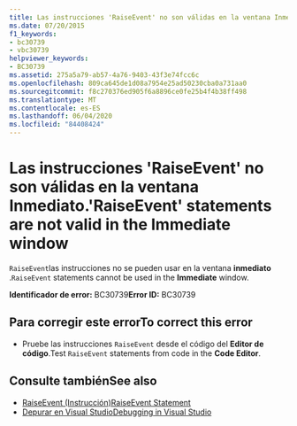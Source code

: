 ```yaml
---
title: Las instrucciones 'RaiseEvent' no son válidas en la ventana Inmediato.
ms.date: 07/20/2015
f1_keywords:
- bc30739
- vbc30739
helpviewer_keywords:
- BC30739
ms.assetid: 275a5a79-ab57-4a76-9403-43f3e74fcc6c
ms.openlocfilehash: 809ca645de1d08a7954e25ad50230cba0a731aa0
ms.sourcegitcommit: f8c270376ed905f6a8896ce0fe25b4f4b38ff498
ms.translationtype: MT
ms.contentlocale: es-ES
ms.lasthandoff: 06/04/2020
ms.locfileid: "84408424"
---
```

# <a name="raiseevent-statements-are-not-valid-in-the-immediate-window"></a><span data-ttu-id="77f96-102">Las instrucciones 'RaiseEvent' no son válidas en la ventana Inmediato.</span><span class="sxs-lookup"><span data-stu-id="77f96-102">'RaiseEvent' statements are not valid in the Immediate window</span></span>
<span data-ttu-id="77f96-103">`RaiseEvent`las instrucciones no se pueden usar en la ventana **inmediato** .</span><span class="sxs-lookup"><span data-stu-id="77f96-103">`RaiseEvent` statements cannot be used in the **Immediate** window.</span></span>  
  
 <span data-ttu-id="77f96-104">**Identificador de error:** BC30739</span><span class="sxs-lookup"><span data-stu-id="77f96-104">**Error ID:** BC30739</span></span>  
  
## <a name="to-correct-this-error"></a><span data-ttu-id="77f96-105">Para corregir este error</span><span class="sxs-lookup"><span data-stu-id="77f96-105">To correct this error</span></span>  
  
- <span data-ttu-id="77f96-106">Pruebe las instrucciones `RaiseEvent` desde el código del **Editor de código**.</span><span class="sxs-lookup"><span data-stu-id="77f96-106">Test `RaiseEvent` statements from code in the **Code Editor**.</span></span>  
  
## <a name="see-also"></a><span data-ttu-id="77f96-107">Consulte también</span><span class="sxs-lookup"><span data-stu-id="77f96-107">See also</span></span>

- [<span data-ttu-id="77f96-108">RaiseEvent (Instrucción)</span><span class="sxs-lookup"><span data-stu-id="77f96-108">RaiseEvent Statement</span></span>](../language-reference/statements/raiseevent-statement.md)
- [<span data-ttu-id="77f96-109">Depurar en Visual Studio</span><span class="sxs-lookup"><span data-stu-id="77f96-109">Debugging in Visual Studio</span></span>](/visualstudio/debugger/debugger-feature-tour)
